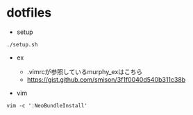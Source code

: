 # dotfiles

- setup
```
./setup.sh
```

- ex
  - .vimrcが参照しているmurphy_exはこちら
  - https://gist.github.com/smison/3f1f0040d540b311c38b

- vim
```
vim -c ':NeoBundleInstall'
```
